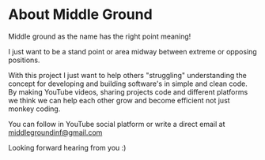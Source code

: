 # About Middle Ground



Middle ground as the name has the right point meaning!

I just want to be a stand point or area midway between extreme or opposing positions.

With this project I just want to help others "struggling" understanding the concept for developing and building software's in simple and clean code. By making YouTube videos, sharing projects code and different platforms we think we can help each other grow and become efficient not just monkey coding.



You can follow in YouTube social platform or write a direct email at middlegroundinf@gmail.com

Looking forward hearing from you :)
